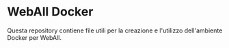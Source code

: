 # WebAll Docker
Questa repository contiene file utili per la creazione e l'utilizzo dell'ambiente Docker per WebAll.
